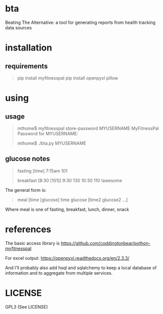 # bta
Beating The Alternative: a tool for generating reports from health tracking data sources

# installation

## requirements
> pip install myfitnesspal 
> pip install openpyxl pillow

# using

## usage
> mthome$ myfitnesspal store-password MYUSERNAME
> MyFitnessPal Password for MYUSERNAME: 
> 
> mthome$ ./bta.py MYUSERNAME

## glucose notes

> fasting [time]
> 7:15am 101
> 
> breakfast [8:30 [101]]
> 9:30 130 10:30 110 !awesome

The general form is:
> meal [time [glucose]
> time glucose [time2 glucose2 ...]

Where meal is one of fasting, breakfast, lunch, dinner, snack

# references
The basic access library is https://github.com/coddingtonbear/python-myfitnesspal

For excel output: https://openpyxl.readthedocs.org/en/2.3.3/

And I'll probably also add hsql and sqlalchemy to keep a local database of information and to aggregate from multiple services.

# LICENSE
GPL3 (See LICENSE)

